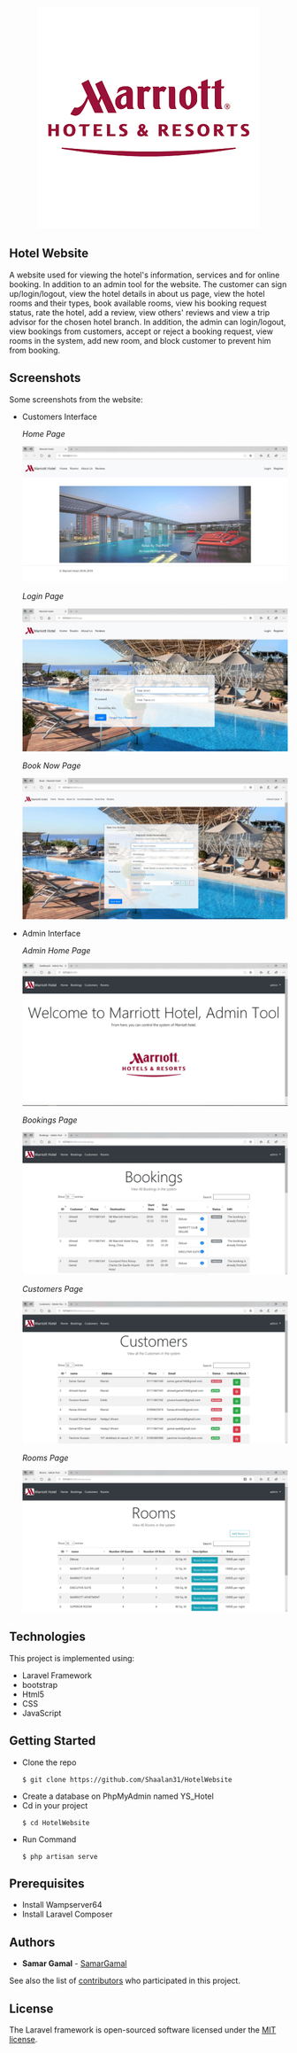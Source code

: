 <p align="center"><img src="https://github.com/Shaalan31/HotelWebsite/blob/master/public/imgs/marriott.png"></p>

## Hotel Website
A website used for viewing the hotel's information, services and for online booking. In addition to an admin tool for the website. 
The customer can sign up/login/logout, view the hotel details in about us page, view the hotel rooms and their types, book available rooms, view his booking request status, rate the hotel, add a review, view others' reviews and view a trip advisor for the chosen hotel branch.
In addition, the admin can login/logout, view bookings from customers, accept or reject a booking request, view rooms in the system, add new room, and block customer to prevent him from booking.

## Screenshots
Some screenshots from the website:
* Customers Interface

    *Home Page*
    
    ![Home][home] 

    *Login Page*
    
    ![Login][login] 
    
    *Book Now Page*
        
    ![Book][book] 
    
* Admin Interface
    
    *Admin Home Page*
    
    ![Admin][admin] 

    *Bookings Page*
    
    ![BookingsAdmin][bookingsAdmin]
    
    *Customers Page*
    
    ![CustomersAdmin][customersAdmin]
    
    *Rooms Page*
      
    ![RoomsAdmin][roomsAdmin]

## Technologies
This project is implemented using:
* Laravel Framework 
* bootstrap
* Html5
* CSS 
* JavaScript
  
## Getting Started
* Clone the repo
    ```
    $ git clone https://github.com/Shaalan31/HotelWebsite
    ```
* Create a database on PhpMyAdmin named YS_Hotel
* Cd in your project
    ```
    $ cd HotelWebsite
    ```
* Run Command
    ```
    $ php artisan serve 
    ```

## Prerequisites
* Install Wampserver64
* Install Laravel Composer

## Authors
* **Samar Gamal**  - [SamarGamal](https://github.com/SamarGamal)

See also the list of [contributors](https://github.com/Shaalan31/HotelWebsite/graphs/contributors) who participated in this project.

## License
The Laravel framework is open-sourced software licensed under the [MIT license](https://opensource.org/licenses/MIT).


[home]: https://github.com/Shaalan31/HotelWebsite/blob/master/readme_images/Home.JPG "Home Page"
[login]: https://github.com/Shaalan31/HotelWebsite/blob/master/readme_images/login.JPG "Login Page"
[admin]: https://github.com/Shaalan31/HotelWebsite/blob/master/readme_images/admin.JPG "Admin Home Page"
[bookingsAdmin]: https://github.com/Shaalan31/HotelWebsite/blob/master/readme_images/BookingsAdmin.JPG "Bookings Page"
[customersAdmin]: https://github.com/Shaalan31/HotelWebsite/blob/master/readme_images/CustomersAdmin.JPG "Customers Page"
[roomsAdmin]: https://github.com/Shaalan31/HotelWebsite/blob/master/readme_images/RoomsAdmin.JPG "Rooms Page"
[book]: https://github.com/Shaalan31/HotelWebsite/blob/master/readme_images/book.JPG "Book Now Page"